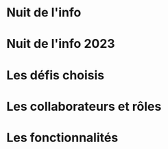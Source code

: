 # Nuit de l'info


# Nuit de l'info 2023


# Les défis choisis


# Les collaborateurs et rôles


# Les fonctionnalités
